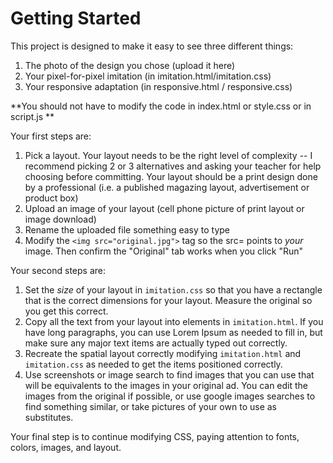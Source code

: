 # Getting Started
This project is designed to make it easy to see three different things:

1. The photo of the design you chose (upload it here)
1. Your pixel-for-pixel imitation (in imitation.html/imitation.css)
1. Your responsive adaptation (in responsive.html / responsive.css)

**You should not have to modify the code in index.html or style.css or in script.js **

Your first steps are:

1. Pick a layout. Your layout needs to be the right level of complexity -- I recommend picking 2 or 3 alternatives and asking your teacher for help choosing before committing. Your layout should be a print design done by a professional (i.e. a published magazing layout, advertisement or product box)
1. Upload an image of your layout (cell phone picture of print layout or image download)
1. Rename the uploaded file something easy to type
1. Modify the `<img src="original.jpg">` tag so the src= points to *your* image. Then confirm
the "Original" tab works when you click "Run"

Your second steps are:

1. Set the *size* of your layout in `imitation.css` so that you have a rectangle that is the
   correct dimensions for your layout. Measure the original so you get this correct.
1. Copy all the text from your layout into elements in `imitation.html`. If you have long paragraphs, you can use Lorem Ipsum as needed to fill in, but make sure any major text items are actually typed out correctly.
1. Recreate the spatial layout correctly modifying  `imitation.html` and `imitation.css` as needed to get the items positioned correctly.
1. Use screenshots or image search to find images that you can use that will be equivalents to the images in your original ad. You can edit the images from the original if possible, or use google images searches to find something similar, or take pictures of your own to use as substitutes.

Your final step is to continue modifying CSS, paying attention to fonts, colors, images, and layout.
